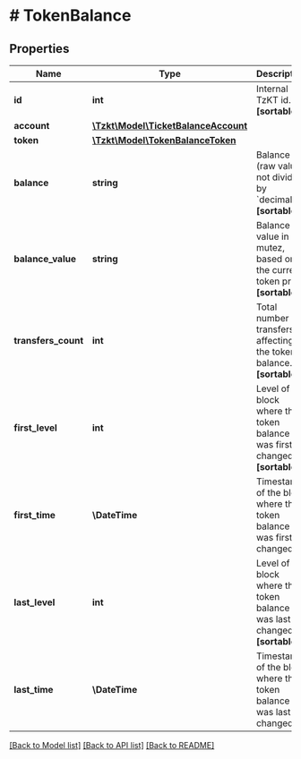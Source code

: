# # TokenBalance

## Properties

Name | Type | Description | Notes
------------ | ------------- | ------------- | -------------
**id** | **int** | Internal TzKT id.   **[sortable]** | [optional]
**account** | [**\Tzkt\Model\TicketBalanceAccount**](TicketBalanceAccount.md) |  | [optional]
**token** | [**\Tzkt\Model\TokenBalanceToken**](TokenBalanceToken.md) |  | [optional]
**balance** | **string** | Balance (raw value, not divided by &#x60;decimals&#x60;).   **[sortable]** | [optional]
**balance_value** | **string** | Balance value in mutez, based on the current token price.   **[sortable]** | [optional]
**transfers_count** | **int** | Total number of transfers, affecting the token balance.   **[sortable]** | [optional]
**first_level** | **int** | Level of the block where the token balance was first changed.   **[sortable]** | [optional]
**first_time** | **\DateTime** | Timestamp of the block where the token balance was first changed. | [optional]
**last_level** | **int** | Level of the block where the token balance was last changed.   **[sortable]** | [optional]
**last_time** | **\DateTime** | Timestamp of the block where the token balance was last changed. | [optional]

[[Back to Model list]](../../README.md#models) [[Back to API list]](../../README.md#endpoints) [[Back to README]](../../README.md)
